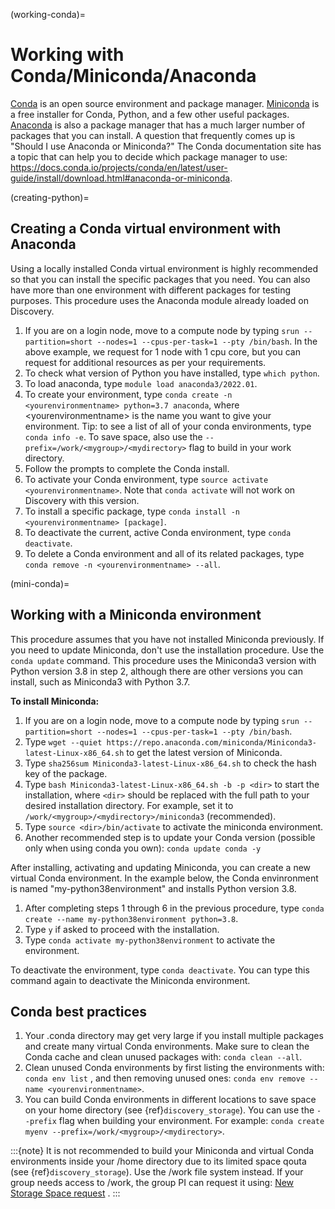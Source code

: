 (working-conda)=

# Working with Conda/Miniconda/Anaconda

[Conda](https://docs.conda.io/en/latest/) is an open source environment and package manager. [Miniconda](https://docs.conda.io/en/latest/miniconda.html) is a free installer for Conda, Python,
and a few other useful packages. [Anaconda](https://docs.anaconda.com/anacondaorg/faq/) is also a package manager that has a much larger number of packages that you can install.
A question that frequently comes up is "Should I use Anaconda or Miniconda?" The Conda documentation site has a topic that can help you to decide which package manager to use: <https://docs.conda.io/projects/conda/en/latest/user-guide/install/download.html#anaconda-or-miniconda>.

(creating-python)=

## Creating a Conda virtual environment with Anaconda

Using a locally installed Conda virtual environment is highly recommended so that you can install the specific packages that you need.
You can also have more than one environment with different packages for testing purposes. This procedure uses the Anaconda module already loaded on Discovery.

1. If you are on a login node, move to a compute node by typing `srun --partition=short --nodes=1 --cpus-per-task=1 --pty /bin/bash`. In the above example, we request for 1 node with 1 cpu core, but you can request for additional resources as per your requirements.
2. To check what version of Python you have installed, type `which python`.
3. To load anaconda, type `module load anaconda3/2022.01`.
4. To create your environment, type `conda create -n <yourenvironmentname> python=3.7 anaconda`, where \<yourenvironmentname> is the name you want to give your environment. Tip: to see a list of all of your conda environments, type `conda info -e`. To save space, also use the `--prefix=/work/<mygroup>/<mydirectory>` flag to build in your work directory.
5. Follow the prompts to complete the Conda install.
6. To activate your Conda environment, type `source activate <yourenvironmentname>`. Note that `conda activate` will not work on Discovery with this version.
7. To install a specific package, type `conda install -n <yourenvironmentname> [package]`.
8. To deactivate the current, active Conda environment, type `conda deactivate`.
9. To delete a Conda environment and all of its related packages, type `conda remove -n <yourenvironmentname> --all`.

(mini-conda)=

## Working with a Miniconda environment

This procedure assumes that you have not installed Miniconda previously. If you need to update Miniconda, don't use the installation procedure. Use the
`conda update` command. This procedure uses the Miniconda3 version with Python version 3.8 in step 2, although there are other versions you can install, such as
Miniconda3 with Python 3.7.

**To install Miniconda:**

1. If you are on a login node, move to a compute node by typing `srun --partition=short --nodes=1 --cpus-per-task=1 --pty /bin/bash`.
2. Type `wget --quiet https://repo.anaconda.com/miniconda/Miniconda3-latest-Linux-x86_64.sh` to get the latest version of Miniconda.
3. Type `sha256sum Miniconda3-latest-Linux-x86_64.sh` to check the hash key of the package.
4. Type `bash Miniconda3-latest-Linux-x86_64.sh -b -p <dir>` to start the installation, where `<dir>` should be replaced with the full path to your desired installation directory. For example, set it to `/work/<mygroup>/<mydirectory>/miniconda3` (recommended).
5. Type `source <dir>/bin/activate` to activate the miniconda environment.
6. Another recommended step is to update your Conda version (possible only when using conda you own): `conda update conda -y`

After installing, activating and updating Miniconda, you can create a new virtual Conda environment. In the example below, the Conda envinronment is named "my-python38environment" and installs Python version 3.8.

1. After completing steps 1 through 6 in the previous procedure, type `conda create --name my-python38environment python=3.8`.
2. Type `y` if asked to proceed with the installation.
3. Type `conda activate my-python38environment` to activate the environment.

To deactivate the environment, type `conda deactivate`. You can type this command again to deactivate the Miniconda environment.

## Conda best practices

1. Your .conda directory may get very large if you install multiple packages and create many virtual Conda environments. Make sure to clean the Conda cache and clean unused packages with: `conda clean --all`.
2. Clean unused Conda environments by first listing the environments with: `conda env list` , and then removing unused ones: `conda env remove --name <yourenvironmentname>`.
3. You can build Conda environments in different locations to save space on your home directory (see {ref}`discovery_storage`). You can use the `--prefix` flag when building your environment. For example: `conda create myenv --prefix=/work/<mygroup>/<mydirectory>`.

:::{note}
It is not recommended to build your Miniconda and virtual Conda environments inside your /home directory due to its limited space qouta (see {ref}`discovery_storage`). Use the /work file system instead. If your group needs access to /work, the group PI can request it using: [New Storage Space request](https://bit.ly/NURC-NewStorage) .
:::
